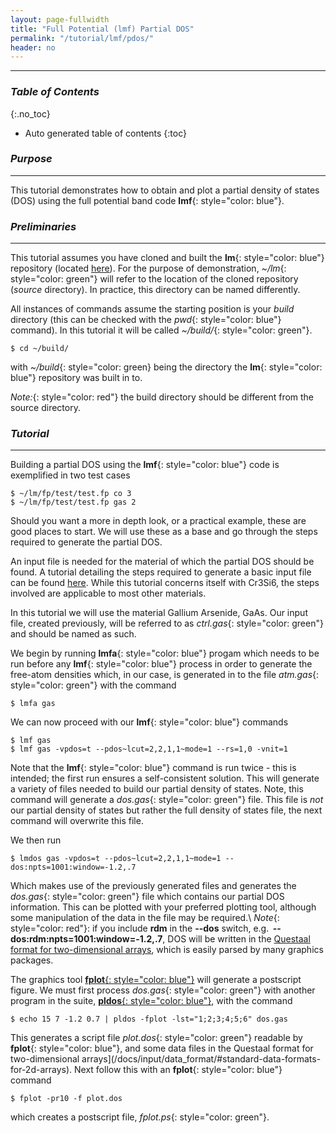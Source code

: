 ```yaml
---
layout: page-fullwidth
title: "Full Potential (lmf) Partial DOS"
permalink: "/tutorial/lmf/pdos/"
header: no
---
```


____________________________________________________________

### _Table of Contents_
{:.no_toc}
*  Auto generated table of contents
{:toc}

### _Purpose_
_____________________________________________________________
This tutorial demonstrates how to obtain and plot a partial density of states (DOS) using the full potential band code **lmf**{: style="color: blue"}.

### _Preliminaries_
_____________________________________________________________
This tutorial assumes you have cloned and built the **lm**{: style="color: blue"} repository (located [here](https://bitbucket.org/lmto/lm)). For the purpose of demonstration, _~/lm_{: style="color: green"} will refer to the location of the cloned repository (_source_ directory). In practice, this directory can be named differently.

All instances of commands assume the starting position is your _build_ directory (this can be checked with the _pwd_{: style="color: blue"} command).  In this tutorial it will be called _~/build/_{: style="color: green"}.

    $ cd ~/build/

with _~/build_{: style="color: green} being the directory the **lm**{: style="color: blue"} repository was built in to.

_Note:_{: style="color: red"} the build directory should be different from the source directory.

### _Tutorial_
_____________________________________________________________
Building a partial DOS using the **lmf**{: style="color: blue"} code is exemplified in two test cases

    $ ~/lm/fp/test/test.fp co 3
    $ ~/lm/fp/test/test.fp gas 2

Should you want a more in depth look, or a practical example, these are good places to start. We will use these as a base and go through the steps required to generate the partial DOS.

An input file is needed for the material of which the partial DOS should be found. A tutorial detailing the steps required to generate a basic input file can be found [here](https://lordcephei.github.io/tutorial/lmf/ctrlfile/). While this tutorial concerns itself with Cr3Si6, the steps involved are applicable to most other materials.

In this tutorial we will use the material Gallium Arsenide, GaAs. Our input file, created previously, will be referred to as _ctrl.gas_{: style="color: green"} and should be named as such.

We begin by running **lmfa**{: style="color: blue"} progam which needs to be run before any **lmf**{: style="color: blue"} process in order to generate the free-atom densities which, in our case, is generated in to the file _atm.gas_{: style="color: green"} with the command

    $ lmfa gas

We can now proceed with our **lmf**{: style="color: blue"} commands

    $ lmf gas
    $ lmf gas -vpdos=t --pdos~lcut=2,2,1,1~mode=1 --rs=1,0 -vnit=1

Note that the **lmf**{: style="color: blue"} command is run twice - this is intended; the first run ensures a self-consistent solution. This will generate a variety of files needed to build our partial density of states. Note, this command will generate a _dos.gas_{: style="color: green"} file. This file is _not_ our partial density of states but rather the full density of states file, the next command will overwrite this file.

We then run

    $ lmdos gas -vpdos=t --pdos~lcut=2,2,1,1~mode=1 --dos:npts=1001:window=-1.2,.7

Which makes use of the previously generated files and generates the _dos.gas_{: style="color: green"} file which contains our partial DOS information. This can be plotted with your preferred plotting tool, although some manipulation of the data in the file may be required.\\
*Note*{: style="color: red"}: if you include **rdm** in the **\-\-dos** switch, e.g.
&thinsp;**-\-dos:rdm:npts=1001:window=-1.2,.7**, DOS will be written in the [Questaal format for two-dimensional arrays](/docs/input/data_format/#standard-data-formats-for-2d-arrays),
which is easily parsed by many graphics packages.

The graphics tool [**fplot**{: style="color: blue"}](/docs/misc/fplot/) will generate a postscript figure. We must first process _dos.gas_{: style="color: green"} with another program in the suite, [**pldos**{: style="color: blue"}](/docs/misc/pldos/), with the command

    $ echo 15 7 -1.2 0.7 | pldos -fplot -lst="1;2;3;4;5;6" dos.gas

This generates a script file _plot.dos_{: style="color: green"} readable by **fplot**{: style="color: blue"}, and some data files in the Questaal format for two-dimensional arrays](/docs/input/data_format/#standard-data-formats-for-2d-arrays).  Next follow this with an **fplot**{: style="color: blue"} command

    $ fplot -pr10 -f plot.dos

which creates a postscript file, _fplot.ps_{: style="color: green"}.
